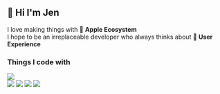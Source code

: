 ## 🦖 Hi I'm Jen 

I love making things with 🍎 **Apple Ecosystem**</br>
I hope to be an irreplaceable developer who always thinks about 👥 **User Experience**

### Things I code with
<img src="https://img.shields.io/badge/Swift-F05138?style=flat-square&logo=Swift&logoColor=white"/> </br> <img src="https://img.shields.io/badge/TypeScript-3178C6?style=flat-square&logo=TypeScript&logoColor=white"/> <img src="https://img.shields.io/badge/JavaScript-F7DF1E?style=flat-square&logo=JavaScript&logoColor=black"/> <img src="https://img.shields.io/badge/React-61DAFB?style=flat-square&logo=React&logoColor=black"/> <img src="https://img.shields.io/badge/Next-000000?style=flat-square&logo=Next.Js&logoColor=white"/>



<!--
**HyunJaeyeon/HyunJaeyeon** is a ✨ _special_ ✨ repository because its `README.md` (this file) appears on your GitHub profile.

Here are some ideas to get you started:

- 🔭 I’m currently working on ...
- 🌱 I’m currently learning ...
- 👯 I’m looking to collaborate on ...
- 🤔 I’m looking for help with ...
- 💬 Ask me about ...
- 📫 How to reach me: ...
- 😄 Pronouns: ...
- ⚡ Fun fact: ...
-->
